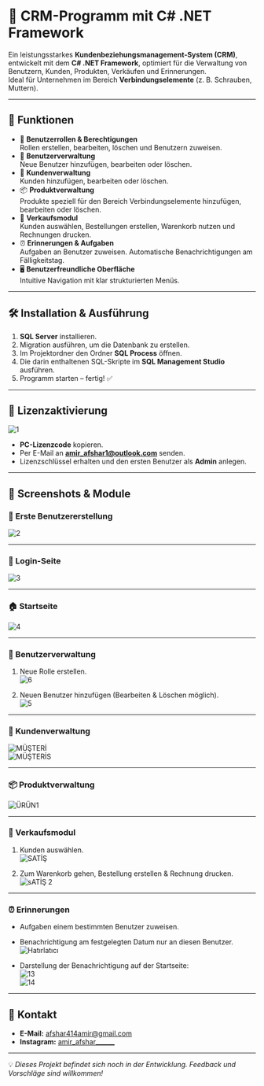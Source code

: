 # 📌 CRM-Programm mit C# .NET Framework

Ein leistungsstarkes **Kundenbeziehungsmanagement-System (CRM)**, entwickelt mit dem **C# .NET Framework**, optimiert für die Verwaltung von Benutzern, Kunden, Produkten, Verkäufen und Erinnerungen.  
Ideal für Unternehmen im Bereich **Verbindungselemente** (z. B. Schrauben, Muttern).

---

## 📖 Funktionen
- 🔐 **Benutzerrollen & Berechtigungen**  
  Rollen erstellen, bearbeiten, löschen und Benutzern zuweisen.
- 👤 **Benutzerverwaltung**  
  Neue Benutzer hinzufügen, bearbeiten oder löschen.
- 🏢 **Kundenverwaltung**  
  Kunden hinzufügen, bearbeiten oder löschen.
- 📦 **Produktverwaltung**  
  Produkte speziell für den Bereich Verbindungselemente hinzufügen, bearbeiten oder löschen.
- 🛒 **Verkaufsmodul**  
  Kunden auswählen, Bestellungen erstellen, Warenkorb nutzen und Rechnungen drucken.
- ⏰ **Erinnerungen & Aufgaben**  
  Aufgaben an Benutzer zuweisen. Automatische Benachrichtigungen am Fälligkeitstag.
- 🖥 **Benutzerfreundliche Oberfläche**  
  Intuitive Navigation mit klar strukturierten Menüs.

---

## 🛠 Installation & Ausführung
1. **SQL Server** installieren.
2. Migration ausführen, um die Datenbank zu erstellen.
3. Im Projektordner den Ordner **SQL Process** öffnen.
4. Die darin enthaltenen SQL-Skripte im **SQL Management Studio** ausführen.
5. Programm starten – fertig! ✅

---

## 🪪 Lizenzaktivierung
![1](https://github.com/amirafshar2/CRMProject/assets/152279280/621beb18-8a20-42f3-9677-18a49db8b662)

- **PC-Lizenzcode** kopieren.
- Per E-Mail an **amir_afshar1@outlook.com** senden.
- Lizenzschlüssel erhalten und den ersten Benutzer als **Admin** anlegen.

---

## 🚀 Screenshots & Module

### 🔑 Erste Benutzererstellung
![2](https://github.com/amirafshar2/CRMProject/assets/152279280/74cce8a4-b6b6-4ccf-a94a-fd95283bf734)  

---

### 🔐 Login-Seite
![3](https://github.com/amirafshar2/CRMProject/assets/152279280/b469d5ee-0163-4e28-82da-6cc448e66222)  

---

### 🏠 Startseite
![4](https://github.com/amirafshar2/CRMProject/assets/152279280/0d57475d-0913-4641-890e-90929953755f)  

---

### 👥 Benutzerverwaltung
1. Neue Rolle erstellen.  
![6](https://github.com/amirafshar2/CRMProject/assets/152279280/f47cb091-2bf1-4586-813a-6a09eca92216)  

2. Neuen Benutzer hinzufügen (Bearbeiten & Löschen möglich).  
![5](https://github.com/amirafshar2/CRMProject/assets/152279280/5ec5e99d-759d-44f3-a796-b30d3eee2285)  

---

### 🏢 Kundenverwaltung
![MÜŞTERİ](https://github.com/amirafshar2/CRMProject/assets/152279280/9560b13d-a4a2-4177-9cbf-fa50bbd740ea)  
![MÜŞTERİS](https://github.com/amirafshar2/CRMProject/assets/152279280/5cd90395-d920-4fcb-86a5-7314d4370899)  

---

### 📦 Produktverwaltung
![ÜRÜN1](https://github.com/amirafshar2/CRMProject/assets/152279280/a0473820-ce27-40c0-a896-bc041079f901)  

---

### 🛒 Verkaufsmodul
1. Kunden auswählen.  
![SATİŞ](https://github.com/amirafshar2/CRMProject/assets/152279280/d7ea3482-11c8-4189-b263-92df7e75527e)  

2. Zum Warenkorb gehen, Bestellung erstellen & Rechnung drucken.  
![sATİŞ 2](https://github.com/amirafshar2/CRMProject/assets/152279280/a71e9359-5e45-4660-9bd9-9b422a2652a3)  

---

### ⏰ Erinnerungen
- Aufgaben einem bestimmten Benutzer zuweisen.
- Benachrichtigung am festgelegten Datum nur an diesen Benutzer.  
![Hatırlatıcı](https://github.com/amirafshar2/CRMProject/assets/152279280/8c62b3c3-df64-43bb-96f7-ef45b9ced6ed)  

- Darstellung der Benachrichtigung auf der Startseite:  
![13](https://github.com/amirafshar2/CRMProject/assets/152279280/6b633c55-e37b-48f9-8326-2775a14cd193)  
![14](https://github.com/amirafshar2/CRMProject/assets/152279280/cffd42ad-93c5-49a8-bf40-9773ebb8804b)  

---

## 📩 Kontakt
- **E-Mail:** afshar414amir@gmail.com  
- **Instagram:** [amir_afshar______](https://instagram.com/amir_afshar______?igshid=MmVlMjlkMTBhMg==)  

---
💡 *Dieses Projekt befindet sich noch in der Entwicklung. Feedback und Vorschläge sind willkommen!*

